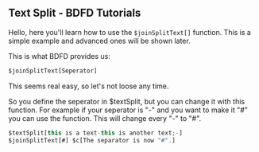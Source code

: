 ## Text Split - BDFD Tutorials

Hello, here you'll learn how to use the `$joinSplitText[]` function. This is a simple example and advanced ones will be shown later.

This is what BDFD provides us:
```js
$joinSplitText[Seperator]
```
This seems real easy, so let's not loose any time.

So you define the seperator in $textSplit, but you can change it with this function. For example if your seperator is "-" and you want to make it "#" you can use the function. This will change every "-" to "#".
```js
$textSplit[this is a text-this is another text;-]
$joinSplitText[#] $c[The separator is now "#".]
```

